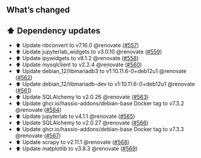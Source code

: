 ## What’s changed

## ⬆️ Dependency updates

- ⬆️ Update nbconvert to v7.16.0 @renovate ([#557](https://github.com/hassio-addons/addon-jupyterlab/pull/557))
- ⬆️ Update jupyterlab_widgets to v3.0.10 @renovate ([#559](https://github.com/hassio-addons/addon-jupyterlab/pull/559))
- ⬆️ Update ipywidgets to v8.1.2 @renovate ([#558](https://github.com/hassio-addons/addon-jupyterlab/pull/558))
- ⬆️ Update mysqlclient to v2.2.4 @renovate ([#560](https://github.com/hassio-addons/addon-jupyterlab/pull/560))
- ⬆️ Update debian_12/libmariadb3 to v1:10.11.6-0+deb12u1 @renovate ([#562](https://github.com/hassio-addons/addon-jupyterlab/pull/562))
- ⬆️ Update debian_12/libmariadb-dev to v1:10.11.6-0+deb12u1 @renovate ([#561](https://github.com/hassio-addons/addon-jupyterlab/pull/561))
- ⬆️ Update SQLAlchemy to v2.0.26 @renovate ([#563](https://github.com/hassio-addons/addon-jupyterlab/pull/563))
- ⬆️ Update ghcr.io/hassio-addons/debian-base Docker tag to v7.3.2 @renovate ([#564](https://github.com/hassio-addons/addon-jupyterlab/pull/564))
- ⬆️ Update jupyterlab to v4.1.1 @renovate ([#565](https://github.com/hassio-addons/addon-jupyterlab/pull/565))
- ⬆️ Update SQLAlchemy to v2.0.27 @renovate ([#566](https://github.com/hassio-addons/addon-jupyterlab/pull/566))
- ⬆️ Update ghcr.io/hassio-addons/debian-base Docker tag to v7.3.3 @renovate ([#567](https://github.com/hassio-addons/addon-jupyterlab/pull/567))
- ⬆️ Update scrapy to v2.11.1 @renovate ([#568](https://github.com/hassio-addons/addon-jupyterlab/pull/568))
- ⬆️ Update matplotlib to v3.8.3 @renovate ([#569](https://github.com/hassio-addons/addon-jupyterlab/pull/569))
